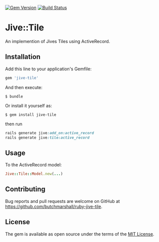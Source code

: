 [![Gem Version](https://badge.fury.io/rb/jive-tile.svg)](http://badge.fury.io/rb/jive-tile)
[![Build Status](https://travis-ci.org/butchmarshall/ruby-jive-tile.svg?branch=master)](https://travis-ci.org/butchmarshall/ruby-jive-tile)

# Jive::Tile

An implemention of Jives Tiles using ActiveRecord.

## Installation

Add this line to your application's Gemfile:

```ruby
gem 'jive-tile'
```

And then execute:

    $ bundle

Or install it yourself as:

    $ gem install jive-tile

then run

```ruby
rails generate jive:add_on:active_record
rails generate jive:tile:active_record
```

## Usage

To the ActiveRecord model:

```ruby
Jive::Tile::Model.new(...)
```

## Contributing

Bug reports and pull requests are welcome on GitHub at https://github.com/butchmarshall/ruby-jive-tile.


## License

The gem is available as open source under the terms of the [MIT License](http://opensource.org/licenses/MIT).

